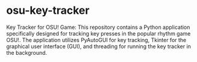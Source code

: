 # osu-key-tracker
Key Tracker for OSU! Game: This repository contains a Python application specifically designed for tracking key presses in the popular rhythm game OSU!. The application utilizes PyAutoGUI for key tracking, Tkinter for the graphical user interface (GUI), and threading for running the key tracker in the background.
